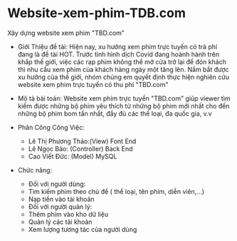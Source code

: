 # Website-xem-phim-TDB.com

Xây dựng website xem phim "TBD.com"
* Giới Thiệu đề tài: Hiện nay, xu hướng xem phim trực tuyến có trả phí đang là đề tài HOT. Trước tình hình dịch Covid đang hoành hành trên khắp thế giới, việc các rạp phim
  không thể mở cửa trở lại để đón khách thì nhu cầu xem phim của khách hàng ngày một tăng lên. Nắm bắt được xu hướng của thế giới, nhóm chúng em quyết định thực hiện nghiên cứu website xem phim trực tuyến có thu phí "TBD.com"
* Mô tả bài toán: Website xem phim trực tuyến "TBD.com" giúp viewer tìm kiếm được những bộ phim yêu thích từ những bộ phim mới nhất cho đến những bộ phim bom tấn nhất, đầy đủ các thể loại, đa quốc gia, v.v
* Phân Công Công Việc:
  - Lê Thị Phương Thảo:(View) Font End
  - Lê Ngọc Bảo: (Controller) Back End
  - Cao Viết Đức: (Model) MySQL
  
* Chức năng:
  - Đối với người dùng:
  + Tìm kiếm phim theo chủ đề ( thể loại, tên phim, diễn viên,...)
  + Nạp tiền vào tài khoản
  - Đối với người quản lý:
  + Thêm phim vào kho dữ liệu
  + Quản lý các tài khoản
  + Xem lượng tương tác của người dùng
  
